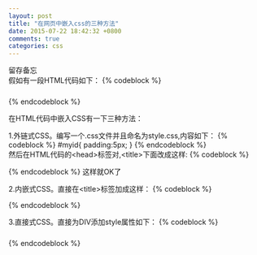 ```yaml
---
layout: post
title: "在网页中嵌入css的三种方法"
date: 2015-07-22 18:42:32 +0800
comments: true
categories: css
---  
```


留存备忘  
假如有一段HTML代码如下：
{% codeblock %}
<html>
<head>
<title>Hi</title>
</head>
<body>
  <div id="myid" class="myclass"></div>
</body>
</html>
{% endcodeblock %}  

在HTML代码中嵌入CSS有一下三种方法：

1.外链式CSS。编写一个.css文件并且命名为style.css,内容如下：
{% codeblock %}
    #myid{
     padding:5px;
    }
{% endcodeblock %}  
然后在HTML代码的<head\>标签对,<title\>下面改成这样:
{% codeblock %}
   <head>
   <title>HI</title>
   <link rel="stylesheet" type="text/css" href="style.css">
   </head>
{% endcodeblock %}  
这样就OK了  

2.内嵌式CSS。直接在<title\>标签加成这样：
{% codeblock %}
   <head>
   <title>HI</title>
   <style type="text/css">
   <!--
    #myid{
     padding:5px;
     }
    -->
   </style>
   </head>
 {% endcodeblock %}  
 
3.直接式CSS。直接为DIV添加style属性如下：
{% codeblock %}
<div id="myid" class="myclass" style="padding:5px;"></div>
{% endcodeblock %}